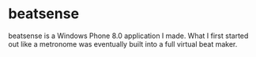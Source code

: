 beatsense
=========

beatsense is a Windows Phone 8.0 application I made. What I first started out like a metronome was eventually built into a full virtual beat maker.
